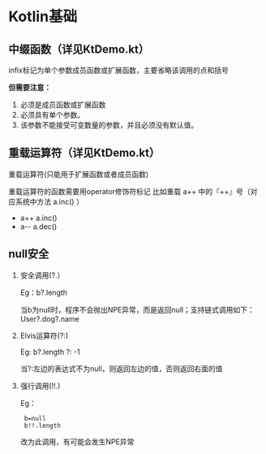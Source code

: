 # Kotlin基础
## 中缀函数（详见KtDemo.kt）

infix标记为单个参数成员函数或扩展函数，主要省略该调用的点和括号

**但需要注意：**

1. 必须是成员函数或扩展函数
2. 必须具有单个参数。
3. 该参数不能接受可变数量的参数，并且必须没有默认值。

## 重载运算符（详见KtDemo.kt）

 重载运算符(只能用于扩展函数或者成员函数)

 重载运算符的函数需要用operator修饰符标记
 比如重载 a++ 中的『++』号（对应系统中方法 a.inc() ）
 * a++	a.inc()
 * a--	a.dec() 

 ## null安全
 1. 安全调用(?.）

    Eg：b?.length

    当b为null时，程序不会抛出NPE异常，而是返回null；支持链式调用如下：
User?.dog?.name

2. Elvis运算符(?:)

    Eg: b?.length ?: -1

    当?:左边的表达式不为null，则返回左边的值，否则返回右面的值

3. 强行调用(!!.)

    Eg：
    ```
     b=null
     b!!.length
     ```

    改为此调用，有可能会发生NPE异常


